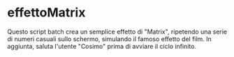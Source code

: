 # effettoMatrix
Questo script batch crea un semplice effetto di "Matrix", ripetendo una serie di numeri casuali sullo schermo, simulando il famoso effetto del film. In aggiunta, saluta l'utente "Cosimo" prima di avviare il ciclo infinito.
